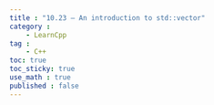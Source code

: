 ```yaml
---
title : "10.23 — An introduction to std::vector"
category :
    - LearnCpp
tag : 
    - C++
toc: true  
toc_sticky: true 
use_math : true
published : false
---
```


